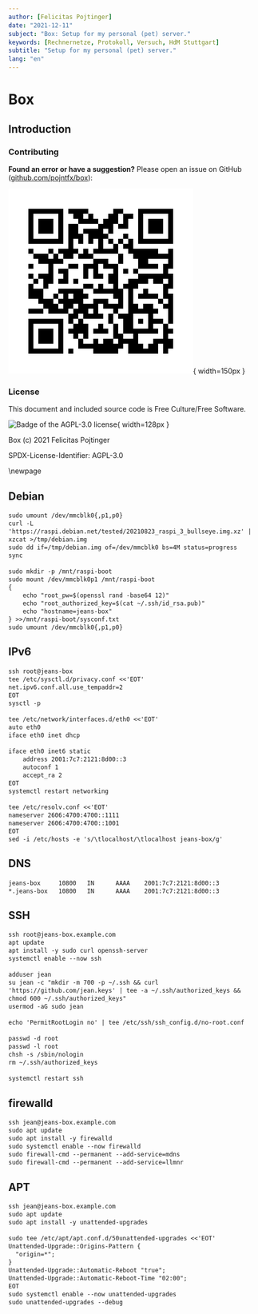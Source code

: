```yaml
---
author: [Felicitas Pojtinger]
date: "2021-12-11"
subject: "Box: Setup for my personal (pet) server."
keywords: [Rechnernetze, Protokoll, Versuch, HdM Stuttgart]
subtitle: "Setup for my personal (pet) server."
lang: "en"
---
```


# Box

## Introduction

### Contributing

**Found an error or have a suggestion?** Please open an issue on GitHub ([github.com/pojntfx/box](https://github.com/pojntfx/box)):

![QR-Code to the source code on GitHub](./static/qr.png){ width=150px }

### License

This document and included source code is Free Culture/Free Software.

![Badge of the AGPL-3.0 license](https://www.gnu.org/graphics/agplv3-155x51.png){ width=128px }

Box (c) 2021 Felicitas Pojtinger

SPDX-License-Identifier: AGPL-3.0

\newpage

## Debian

```shell
sudo umount /dev/mmcblk0{,p1,p0}
curl -L 'https://raspi.debian.net/tested/20210823_raspi_3_bullseye.img.xz' | xzcat >/tmp/debian.img
sudo dd if=/tmp/debian.img of=/dev/mmcblk0 bs=4M status=progress
sync

sudo mkdir -p /mnt/raspi-boot
sudo mount /dev/mmcblk0p1 /mnt/raspi-boot
{
    echo "root_pw=$(openssl rand -base64 12)"
    echo "root_authorized_key=$(cat ~/.ssh/id_rsa.pub)"
    echo "hostname=jeans-box"
} >>/mnt/raspi-boot/sysconf.txt
sudo umount /dev/mmcblk0{,p1,p0}
```

## IPv6

```shell
ssh root@jeans-box
tee /etc/sysctl.d/privacy.conf <<'EOT'
net.ipv6.conf.all.use_tempaddr=2
EOT
sysctl -p

tee /etc/network/interfaces.d/eth0 <<'EOT'
auto eth0
iface eth0 inet dhcp

iface eth0 inet6 static
    address 2001:7c7:2121:8d00::3
    autoconf 1
    accept_ra 2
EOT
systemctl restart networking

tee /etc/resolv.conf <<'EOT'
nameserver 2606:4700:4700::1111
nameserver 2606:4700:4700::1001
EOT
sed -i /etc/hosts -e 's/\tlocalhost/\tlocalhost jeans-box/g'
```

## DNS

```config
jeans-box     10800   IN      AAAA    2001:7c7:2121:8d00::3
*.jeans-box   10800   IN      AAAA    2001:7c7:2121:8d00::3
```

## SSH

```shell
ssh root@jeans-box.example.com
apt update
apt install -y sudo curl openssh-server
systemctl enable --now ssh

adduser jean
su jean -c "mkdir -m 700 -p ~/.ssh && curl 'https://github.com/jean.keys' | tee -a ~/.ssh/authorized_keys && chmod 600 ~/.ssh/authorized_keys"
usermod -aG sudo jean

echo 'PermitRootLogin no' | tee /etc/ssh/ssh_config.d/no-root.conf

passwd -d root
passwd -l root
chsh -s /sbin/nologin
rm ~/.ssh/authorized_keys

systemctl restart ssh
```

## firewalld

```shell
ssh jean@jeans-box.example.com
sudo apt update
sudo apt install -y firewalld
sudo systemctl enable --now firewalld
sudo firewall-cmd --permanent --add-service=mdns
sudo firewall-cmd --permanent --add-service=llmnr
```

## APT

```shell
ssh jean@jeans-box.example.com
sudo apt update
sudo apt install -y unattended-upgrades

sudo tee /etc/apt/apt.conf.d/50unattended-upgrades <<'EOT'
Unattended-Upgrade::Origins-Pattern {
  "origin=*";
}
Unattended-Upgrade::Automatic-Reboot "true";
Unattended-Upgrade::Automatic-Reboot-Time "02:00";
EOT
sudo systemctl enable --now unattended-upgrades
sudo unattended-upgrades --debug
```
